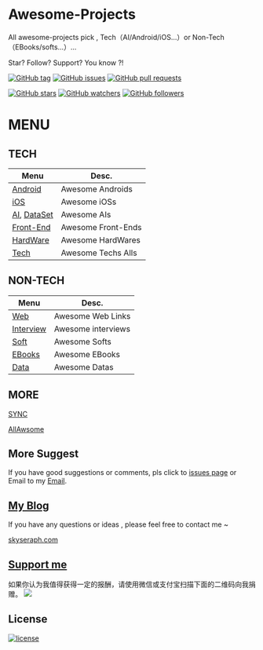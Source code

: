 # Awesome-Projects
All awesome-projects pick , Tech（AI/Android/iOS...）or Non-Tech（EBooks/softs...）...

Star? Follow? Support?  You know ?!


[![GitHub tag](https://img.shields.io/github/tag/skyseraph/awesome-projects.svg)](https://github.com/skyseraph/awesome-projects/releases)
[![GitHub issues](https://img.shields.io/github/issues/skyseraph/awesome-projects.svg)](https://github.com/skyseraph/awesome-projects/issues)
[![GitHub pull requests](https://img.shields.io/github/issues-pr/skyseraph/awesome-projects.svg)](https://github.com/skyseraph/awesome-projects/pulls)

[![GitHub stars](https://img.shields.io/github/stars/skyseraph/awesome-projects.svg?style=social&label=Star)](https://github.com/skyseraph/awesome-projects)
[![GitHub watchers](https://img.shields.io/github/watchers/skyseraph/awesome-projects.svg?style=social&label=Watch)](https://github.com/skyseraph/awesome-projects)
[![GitHub followers](https://img.shields.io/github/followers/skyseraph.svg?style=social&label=Follow)](https://github.com/skyseraph/awesome-projects) 

# MENU

## TECH

|			Menu					|		Desc.				|
|----------------------------	|-----------------------|
|	[Android](doc/android.md)	|	Awesome Androids	|
|	[iOS](doc/ios.md)			|	Awesome iOSs		|
|	[AI](doc/ai.md), [DataSet](doc/ai_dataset.md)		|	Awesome AIs			|
|	[Front-End](doc/front_end.md)	|	Awesome Front-Ends		|
|	[HardWare](doc/hardWare.md)|	Awesome HardWares	|
|	[Tech](doc/tech_all.md)|	Awesome Techs Alls	|


## NON-TECH
|			Menu					|		Desc.				|
|----------------------------	|-----------------------|
|	[Web](doc/weblink.md)	|	Awesome Web Links 			|
|	[Interview](doc/interview.md)	|	Awesome interviews 			|
|	[Soft](doc/soft.md)|	Awesome Softs	|
|	[EBooks](doc/ebooks.md)|	Awesome EBooks	|
|	[Data](doc/data.md)|	Awesome Datas	|

## MORE

[SYNC](http://skyseraph.com/2017/10/01/Tools/AwesomeProjects/)

[AllAwsome](https://github.com/AllAwsome)   

## More Suggest

If you have good suggestions or comments, pls click to [issues page](https://github.com/skyseraph/awesome-projects/issues) or Email to my [Email](mailto:skyseraph00@126.com). 


## [My Blog](http://www.skyseraph.com )

If you have any questions or ideas , please feel free to contact me ~

[skyseraph.com](http://www.skyseraph.com) 


[Support me](http://www.skyseraph.com)
-------
如果你认为我值得获得一定的报酬，请使用微信或支付宝扫描下面的二维码向我捐赠。
![](http://7xo4q8.com1.z0.glb.clouddn.com/skyseraph/2016/wx_zfb.jpg "")



License
-------

[![license](https://img.shields.io/badge/License-GPLv3-blue.svg?style=flat-square)](https://github.com/skyseraph/awesome-projects/blob/master/LICENSE)
